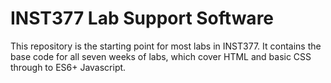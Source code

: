 # INST377 Lab Support Software

This repository is the starting point for most labs in INST377. It contains the base code for all seven weeks of labs, which cover HTML and basic CSS through to ES6+ Javascript.